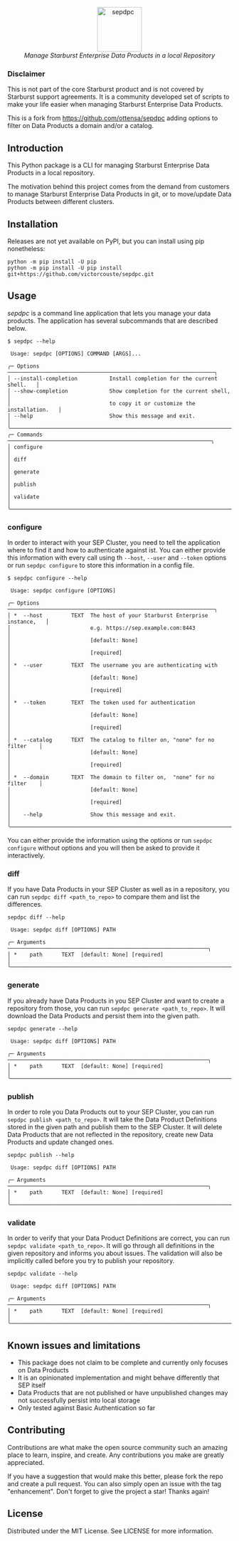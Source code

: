 <p align="center">
    <img height="100" alt="sepdpc" src="https://github.com/ottensa/sepdpc/blob/main/docs/logo.png?raw=true" />
    <br>
    <i align="center">Manage Starburst Enterprise Data Products in a local Repository</i>
</p>

### Disclaimer
This is not part of the core Starburst product and is not covered by Starburst support agreements. 
It is a community developed set of scripts to make your life easier when managing Starburst Enterprise  Data Products.

This is a fork from https://github.com/ottensa/sepdpc adding options to filter on Data Products a domain and/or a catalog.

## Introduction
This Python package is a CLI for managing Starburst Enterprise Data Products in a local repository.

The motivation behind this project comes from the demand from customers to manage Starburst Enterprise Data Products in git, or to move/update Data Products between different clusters.

## Installation
Releases are not yet available on PyPI, but you can install using pip nonetheless:

```shell
python -m pip install -U pip
python -m pip install -U pip install git+https://github.com/victorcouste/sepdpc.git
```

## Usage
*sepdpc* is a command line application that lets you manage your data products. 
The application has several subcommands that are described below.

```shell
$ sepdpc --help
                                                                                                                        
 Usage: sepdpc [OPTIONS] COMMAND [ARGS]...                                                                              
                                                                                                                        
╭─ Options ─────────────────────────────────────────────────────────────────╮
│ --install-completion          Install completion for the current shell.   │
│ --show-completion             Show completion for the current shell,      │
│                               to copy it or customize the installation.   │
│ --help                        Show this message and exit.                 │
╰───────────────────────────────────────────────────────────────────────────╯
╭─ Commands ────────────────────────────────────────────────────────────────╮
│ configure                                                                 │
│ diff                                                                      │
│ generate                                                                  │
│ publish                                                                   │
│ validate                                                                  │
╰───────────────────────────────────────────────────────────────────────────╯
```

### configure
In order to interact with your SEP Cluster, you need to tell the application where to find it and how to authenticate against ist.
You can either provide this information with every call using th `--host`, `--user` and `--token` options or run `sepdpc configure` to store this information in a config file.

```shell
$ sepdpc configure --help
                                                                                                                        
 Usage: sepdpc configure [OPTIONS]                                                                                      
                                                                                                                        
╭─ Options ─────────────────────────────────────────────────────────────────╮
│ *  --host         TEXT  The host of your Starburst Enterprise instance,   │
│                         e.g. https://sep.example.com:8443                 │
│                         [default: None]                                   │
│                         [required]                                        │
│ *  --user         TEXT  The username you are authenticating with          │ 
│                         [default: None]                                   │
│                         [required]                                        │
│ *  --token        TEXT  The token used for authentication                 │
│                         [default: None]                                   │
│                         [required]                                        │
│ *  --catalog      TEXT  The catalog to filter on, "none" for no filter    │ 
│                         [default: None]                                   │
│                         [required]                                        │
│ *  --domain       TEXT  The domain to filter on,  "none" for no filter    │
│                         [default: None]                                   │
│                         [required]                                        │
│    --help               Show this message and exit.                       │
╰───────────────────────────────────────────────────────────────────────────╯
```

You can either provide the information using the options or run `sepdpc configure` without options and you will then be asked to provide it interactively.

### diff
If you have Data Products in your SEP Cluster as well as in a repository, you can run `sepdpc diff <path_to_repo>` to compare them and list the differences.

```shell
sepdpc diff --help     
                                                                                                                        
 Usage: sepdpc diff [OPTIONS] PATH                                                                                      
                                                                                                                        
╭─ Arguments ───────────────────────────────────────────────────────────────╮
│ *    path      TEXT  [default: None] [required]                           │
╰───────────────────────────────────────────────────────────────────────────╯
```

### generate
If you already have Data Products in you SEP Cluster and want to create a repository from those, you can run `sepdpc generate <path_to_repo>`.
It will download the Data Products and persist them into the given path.

```shell
sepdpc generate --help     
                                                                                                                        
 Usage: sepdpc diff [OPTIONS] PATH                                                                                      
                                                                                                                        
╭─ Arguments ───────────────────────────────────────────────────────────────╮
│ *    path      TEXT  [default: None] [required]                           │
╰───────────────────────────────────────────────────────────────────────────╯
```

### publish
In order to role you Data Products out to your SEP Cluster, you can run `sepdpc publish <path_to_repo>`.
It will take the Data Product Definitions stored in the given path and publish them to the SEP Cluster.
It will delete Data Products that are not reflected in the repository, create new Data Products and update changed ones.

```shell
sepdpc publish --help     
                                                                                                                        
 Usage: sepdpc diff [OPTIONS] PATH                                                                                      
                                                                                                                        
╭─ Arguments ───────────────────────────────────────────────────────────────╮
│ *    path      TEXT  [default: None] [required]                           │
╰───────────────────────────────────────────────────────────────────────────╯
```

### validate
In order to verify that your Data Product Definitions are correct, you can run `sepdpc validate <path_to_repo>`.
It will go through all definitions in the given repository and informs you about issues.
The validation will also be implicitly called before you try to publish your repository.

```shell
sepdpc validate --help     
                                                                                                                        
 Usage: sepdpc diff [OPTIONS] PATH                                                                                      
                                                                                                                        
╭─ Arguments ───────────────────────────────────────────────────────────────╮
│ *    path      TEXT  [default: None] [required]                           │
╰───────────────────────────────────────────────────────────────────────────╯
```

## Known issues and limitations
- This package does not claim to be complete and currently only focuses on Data Products
- It is an opinionated implementation and might behave differently that SEP itself
- Data Products that are not published or have unpublished changes may not successfully persist into local storage
- Only tested against Basic Authentication so far

## Contributing
Contributions are what make the open source community such an amazing place to learn, inspire, and create. 
Any contributions you make are greatly appreciated.

If you have a suggestion that would make this better, please fork the repo and create a pull request. 
You can also simply open an issue with the tag "enhancement". 
Don't forget to give the project a star! Thanks again!

## License
Distributed under the MIT License. See LICENSE for more information.
